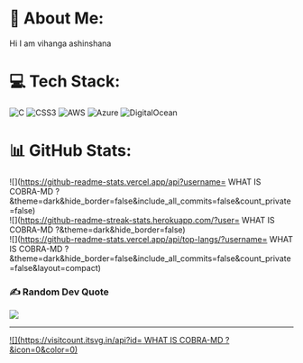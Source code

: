 # 💫 About Me:
Hi I am vihanga ashinshana<br>


# 💻 Tech Stack:
![C](https://img.shields.io/badge/c-%2300599C.svg?style=for-the-badge&logo=c&logoColor=white) ![CSS3](https://img.shields.io/badge/css3-%231572B6.svg?style=for-the-badge&logo=css3&logoColor=white) ![AWS](https://img.shields.io/badge/AWS-%23FF9900.svg?style=for-the-badge&logo=amazon-aws&logoColor=white) ![Azure](https://img.shields.io/badge/azure-%230072C6.svg?style=for-the-badge&logo=azure-devops&logoColor=white) ![DigitalOcean](https://img.shields.io/badge/DigitalOcean-%230167ff.svg?style=for-the-badge&logo=digitalOcean&logoColor=white)
# 📊 GitHub Stats:
![](https://github-readme-stats.vercel.app/api?username=      WHAT IS COBRA-MD ?&theme=dark&hide_border=false&include_all_commits=false&count_private=false)<br/>
![](https://github-readme-streak-stats.herokuapp.com/?user=      WHAT IS COBRA-MD ?&theme=dark&hide_border=false)<br/>
![](https://github-readme-stats.vercel.app/api/top-langs/?username=      WHAT IS COBRA-MD ?&theme=dark&hide_border=false&include_all_commits=false&count_private=false&layout=compact)

### ✍️ Random Dev Quote
![](https://quotes-github-readme.vercel.app/api?type=horizontal&theme=radical)

---
[![](https://visitcount.itsvg.in/api?id=      WHAT IS COBRA-MD ?&icon=0&color=0)](https://visitcount.itsvg.in)

<!-- Proudly created with GPRM ( https://gprm.itsvg.in ) -->
